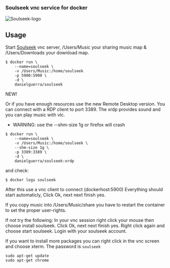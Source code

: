 ### Soulseek vnc service for docker

![Soulseek-logo](http://www.slsknet.org/news/sites/default/files/slsk_bird.jpg)


## Usage

Start [Soulseek](http://www.slsknet.org/) vnc server,  /Users/Music your sharing music map & /Users/Downloads your download map.

```
$ docker run \
    --name=soulseek \
    -v /Users/Music:/home/soulseek
    -p 5900:5900 \
    -d \
    danielguerra/soulseek
```

NEW!

Or if you have enough resources use the new Remote Desktop version.
You can connect with a RDP client to port 3389. The xrdp provides sound
and you can play music with vlc.

* WARNING: use the --shm-size 1g or firefox will crash

```
$ docker run \
    --name=soulseek \
    -v /Users/Music:/home/soulseek \
    --shm-size 1g \
    -p 3389:3389 \
    -d \
    danielguerra/soulseek:xrdp
```


and check:
```
$ docker logs soulseek
```

After this use a vnc client to connect (dockerhost:5900)
Everything should start automaticly, Click Ok, next next finish yes.

If you copy music into /Users/Music/share you have to restart
the container to set the proper user-rights.

If not try the following:
In your vnc session right click your mouse then choose install soulseek.
Click Ok, next next finish yes.
Right click again and choose start soulseek.
Login with your soulseek account.

If you want to install more packages you can right click in the vnc screen
and choose xterm. The password is `soulseek`

```
sudo apt-get update
sudo apt-get chrome
```
